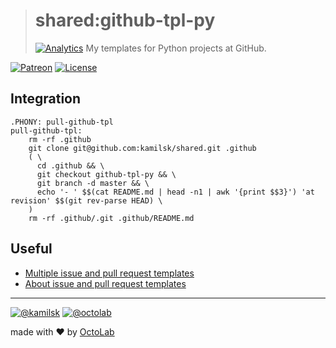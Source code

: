 > # shared:github-tpl-py
> [![Analytics](https://ga-beacon.appspot.com/UA-109817251-4/shared/github-tpl-py:readme?pixel)](https://github.com/kamilsk/shared/tree/github-tpl-py)
> My templates for Python projects at GitHub.

[![Patreon](https://img.shields.io/badge/patreon-donate-orange.svg)](https://www.patreon.com/octolab)
[![License](https://img.shields.io/badge/license-MIT-blue.svg)](LICENSE)

## Integration

```
.PHONY: pull-github-tpl
pull-github-tpl:
	rm -rf .github
	git clone git@github.com:kamilsk/shared.git .github
	( \
	  cd .github && \
	  git checkout github-tpl-py && \
	  git branch -d master && \
	  echo '- ' $$(cat README.md | head -n1 | awk '{print $$3}') 'at revision' $$(git rev-parse HEAD) \
	)
	rm -rf .github/.git .github/README.md
```

## Useful

- [Multiple issue and pull request templates](https://blog.github.com/2018-01-25-multiple-issue-and-pull-request-templates/)
- [About issue and pull request templates](https://help.github.com/articles/about-issue-and-pull-request-templates/)

---

[![@kamilsk](https://img.shields.io/badge/author-%40kamilsk-blue.svg)](https://twitter.com/ikamilsk)
[![@octolab](https://img.shields.io/badge/sponsor-%40octolab-blue.svg)](https://twitter.com/octolab_inc)

made with ❤️ by [OctoLab](https://www.octolab.org/)
